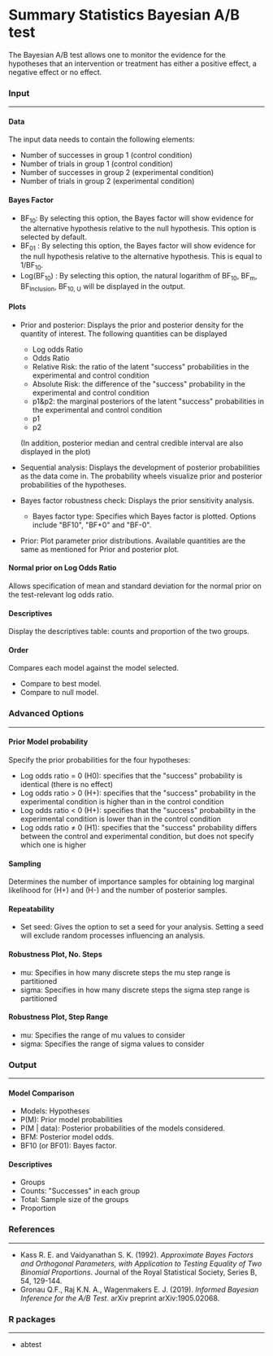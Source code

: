 Summary Statistics Bayesian A/B test
====================================

The Bayesian A/B test allows one to monitor the evidence for the hypotheses that an intervention or treatment has either a positive effect, a negative effect or no effect.


### Input
---------

#### Data
The input data needs to contain the following elements:

- Number of successes in group 1 (control condition)
- Number of trials in group 1 (control condition)
- Number of successes in group 2 (experimental condition)
- Number of trials in group 2 (experimental condition)


#### Bayes Factor
- BF<sub>10</sub>: By selecting this option, the Bayes factor will show evidence for the alternative hypothesis relative to the null hypothesis. This option is selected by default.
- BF<sub>01</sub> : By selecting this option, the Bayes factor will show evidence for the null hypothesis relative to the alternative hypothesis. This is equal to 1/BF<sub>10</sub>.
- Log(BF<sub>10</sub>) : By selecting this option, the natural logarithm of BF<sub>10</sub>, BF<sub>m</sub>, BF<sub>Inclusion</sub>, BF<sub>10, U</sub> will be displayed in the output.


#### Plots
  - Prior and posterior: Displays the prior and posterior density for the quantity of interest. The following quantities can be displayed
    - Log odds Ratio
    - Odds Ratio
    - Relative Risk: the ratio of the latent "success" probabilities in the experimental and control condition
    - Absolute Risk: the difference of the "success" probability in the experimental and control condition
    - p1&p2: the marginal posteriors of the latent "success" probabilities in the experimental and control condition
    - p1
    - p2

    (In addition, posterior median and central credible interval are also displayed in the plot)
  - Sequential analysis: Displays the development of posterior probabilities as the data come in. The probability wheels visualize prior and posterior probabilities of the hypotheses.
  - Bayes factor robustness check: Displays the prior sensitivity analysis.
     - Bayes factor type: Specifies which Bayes factor is plotted. Options include "BF10", "BF+0" and "BF-0".
  - Prior: Plot parameter prior distributions. Available quantities are the same as mentioned for Prior and posterior plot.


#### Normal prior on Log Odds Ratio
Allows specification of mean and standard deviation for the normal prior on the test-relevant log odds ratio.


#### Descriptives
Display the descriptives table: counts and proportion of the two groups.


#### Order
Compares each model against the model selected.
  - Compare to best model.
  - Compare to null model.


### Advanced Options
--------------------

#### Prior Model probability
Specify the prior probabilities for the four hypotheses:
  - Log odds ratio = 0 (H0): specifies that the "success" probability is identical (there is no effect)
  - Log odds ratio > 0 (H+): specifies that the "success" probability in the experimental condition is higher than in the control condition
  - Log odds ratio < 0 (H+): specifies that the "success" probability in the experimental condition is lower than in the control condition
  - Log odds ratio ≠ 0 (H1): specifies that the "success" probability differs between the control and experimental condition, but does not specify which one is higher

#### Sampling
Determines the number of importance samples for obtaining log marginal likelihood for (H+) and (H-) and the number of posterior samples.

#### Repeatability
- Set seed: Gives the option to set a seed for your analysis. Setting a seed will exclude random processes influencing an analysis.

#### Robustness Plot, No. Steps
- mu: Specifies in how many discrete steps the mu step range is partitioned
- sigma: Specifies in how many discrete steps the sigma step range is partitioned

#### Robustness Plot, Step Range
- mu: Specifies the range of mu values to consider
- sigma: Specifies the range of sigma values to consider


### Output
----------

#### Model Comparison
  - Models: Hypotheses
  - P(M): Prior model probabilities
  - P(M | data): Posterior probabilities of the models considered.
  - BFM: Posterior model odds.
  - BF10 (or BF01): Bayes factor.

#### Descriptives
  - Groups
  - Counts: "Successes" in each group
  - Total: Sample size of the groups
  - Proportion


### References
--------------
  - Kass R. E. and Vaidyanathan S. K. (1992). *Approximate Bayes Factors and Orthogonal Parameters, with Application to Testing Equality of Two Binomial Proportions*. Journal of the Royal Statistical Society, Series B, 54, 129-144.
  - Gronau Q.F., Raj K.N. A., Wagenmakers E. J. (2019). *Informed Bayesian Inference for the A/B Test*. arXiv preprint arXiv:1905.02068.


### R packages
--------------
  - abtest
